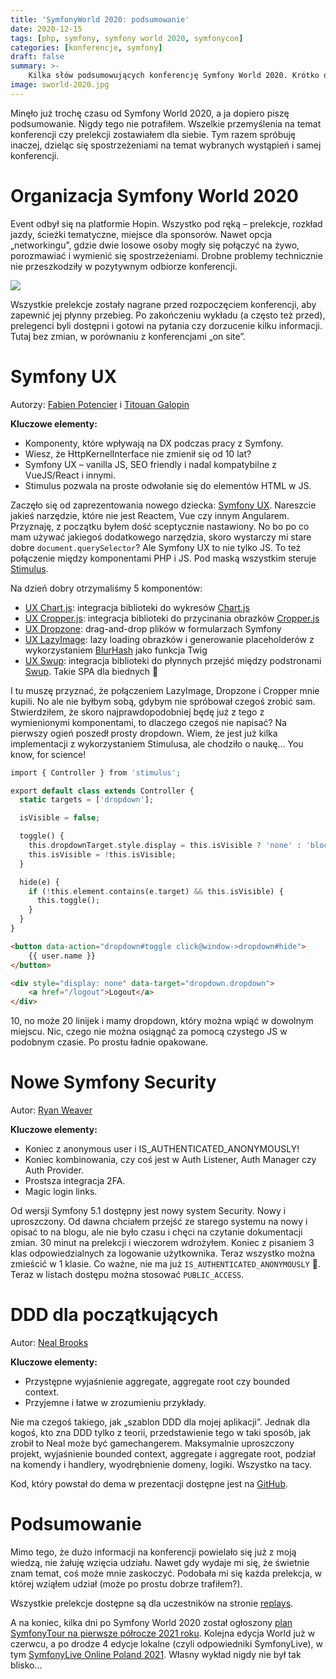 ```yaml
---
title: 'SymfonyWorld 2020: podsumowanie'
date: 2020-12-15
tags: [php, symfony, symfony world 2020, symfonycon]
categories: [konferencje, symfony]
draft: false
summary: >-
    Kilka słów podsumowujących konferencję Symfony World 2020. Krótko o wybranych prelekcjach, odbiorze i organizacji.
image: sworld-2020.jpg
---
```


Minęło już trochę czasu od Symfony World 2020, a ja dopiero piszę podsumowanie. Nigdy tego nie potrafiłem. Wszelkie
przemyślenia na temat konferencji czy prelekcji zostawiałem dla siebie. Tym razem spróbuję inaczej, dzieląc się
spostrzeżeniami na temat wybranych wystąpień i samej konferencji.

# Organizacja Symfony World 2020

Event odbył się na platformie Hopin. Wszystko pod ręką – prelekcje, rozkład jazdy, ścieżki tematyczne, miejsce dla
sponsorów. Nawet opcja „networkingu”, gdzie dwie losowe osoby mogły się połączyć na żywo, porozmawiać i wymienić się
spostrzeżeniami. Drobne problemy technicznie nie przeszkodziły w pozytywnym odbiorze konferencji.

![][hopin-screenshot]

Wszystkie prelekcje zostały nagrane przed rozpoczęciem konferencji, aby zapewnić jej płynny przebieg. Po zakończeniu
wykładu (a często też przed), prelegenci byli dostępni i gotowi na pytania czy dorzucenie kilku informacji. Tutaj bez
zmian, w porównaniu z konferencjami „on site”.

# Symfony UX

Autorzy: [Fabien Potencier][fabien-tt] i [Titouan Galopin][titouan-tt]

**Kluczowe elementy:**

* Komponenty, które wpływają na DX podczas pracy z Symfony.
* Wiesz, że HttpKernelInterface nie zmienił się od 10 lat?
* Symfony UX – vanilla JS, SEO friendly i nadal kompatybilne z VueJS/React i innymi.
* Stimulus pozwala na proste odwołanie się do elementów HTML w JS.

Zaczęło się od zaprezentowania nowego dziecka: [Symfony UX][symfony-ux]. Nareszcie jakieś narzędzie, które nie jest
Reactem, Vue czy innym Angularem. Przyznaję, z początku byłem dość sceptycznie nastawiony. No bo po co mam używać
jakiegoś dodatkowego narzędzia, skoro wystarczy mi stare dobre `document.querySelector`? Ale Symfony UX to nie tylko JS.
To też połączenie między komponentami PHP i JS. Pod maską wszystkim steruje [Stimulus][stimulus js].

Na dzień dobry otrzymaliśmy 5 komponentów:

* [UX Chart.js][ux-chartjs]: integracja biblioteki do wykresów [Chart.js][chart.js]
* [UX Cropper.js][ux-cropperjs]: integracja biblioteki do przycinania obrazków [Cropper.js][cropper.js] 
* [UX Dropzone][ux-dropzone]: drag-and-drop plików w formularzach Symfony
* [UX LazyImage][ux-lazyimage]: lazy loading obrazków i generowanie placeholderów z wykorzystaniem [BlurHash][blurhash] jako funkcja Twig
* [UX Swup][ux-swup]: integracja biblioteki do płynnych przejść między podstronami [Swup][swup]. Takie SPA dla biednych 🙂

I tu muszę przyznać, że połączeniem LazyImage, Dropzone i Cropper mnie kupili. No ale nie byłbym sobą, gdybym nie
spróbował czegoś zrobić sam. Stwierdziłem, że skoro najprawdopodobniej będę już z tego z wymienionymi komponentami, to
dlaczego czegoś nie napisać? Na pierwszy ogień poszedł prosty dropdown. Wiem, że jest już kilka implementacji z
wykorzystaniem Stimulusa, ale chodziło o naukę… You know, for science!

```php
import { Controller } from 'stimulus';

export default class extends Controller {
  static targets = ['dropdown'];

  isVisible = false;

  toggle() {
    this.dropdownTarget.style.display = this.isVisible ? 'none' : 'block';
    this.isVisible = !this.isVisible;
  }

  hide(e) {
    if (!this.element.contains(e.target) && this.isVisible) {
      this.toggle();
    }
  }
}
```

```html
<button data-action="dropdown#toggle click@window->dropdown#hide">
    {{ user.name }}
</button>

<div style="display: none" data-target="dropdown.dropdown">
    <a href="/logout">Logout</a>
</div>
```

10, no może 20 linijek i mamy dropdown, który można wpiąć w dowolnym miejscu. Nic, czego nie można osiągnąć za pomocą
czystego JS w podobnym czasie. Po prostu ładnie opakowane.

# Nowe Symfony Security

Autor: [Ryan Weaver][ryan-tt]

**Kluczowe elementy:**

* Koniec z anonymous user i IS_AUTHENTICATED_ANONYMOUSLY!
* Koniec kombinowania, czy coś jest w Auth Listener, Auth Manager czy Auth Provider.
* Prostsza integracja 2FA.
* Magic login links.

Od wersji Symfony 5.1 dostępny jest nowy system Security. Nowy i uproszczony. Od dawna chciałem przejść ze starego
systemu na nowy i opisać to na blogu, ale nie było czasu i chęci na czytanie dokumentacji zmian. 30 minut na prelekcji i
wieczorem wdrożyłem. Koniec z pisaniem 3 klas odpowiedzialnych za logowanie użytkownika. Teraz wszystko można zmieścić w
1 klasie. Co ważne, nie ma już `IS_AUTHENTICATED_ANONYMOUSLY` 🙌. Teraz w listach dostępu można stosować
`PUBLIC_ACCESS`.

# DDD dla początkujących

Autor: [Neal Brooks][neal-tt]

**Kluczowe elementy:**

* Przystępne wyjaśnienie aggregate, aggregate root czy bounded context.
* Przyjemne i łatwe w zrozumieniu przykłady.

Nie ma czegoś takiego, jak „szablon DDD dla mojej aplikacji”. Jednak dla kogoś, kto zna DDD tylko z teorii,
przedstawienie tego w taki sposób, jak zrobił to Neal może być gamechangerem. Maksymalnie uproszczony projekt,
wyjaśnienie bounded context, aggregate i aggregate root, podział na komendy i handlery, wyodrębnienie domeny, logiki.
Wszystko na tacy.

Kod, który powstał do dema w prezentacji dostępne jest na [GitHub][ddd-dla-poczatkujacych-gh].

# Podsumowanie

Mimo tego, że dużo informacji na konferencji powielało się już z moją wiedzą, nie żałuję wzięcia udziału. Nawet gdy
wydaje mi się, że świetnie znam temat, coś może mnie zaskoczyć. Podobała mi się każda prelekcja, w której wziąłem
udział (może po prostu dobrze trafiłem?).

Wszystkie prelekcje dostępne są dla uczestników na stronie [replays].

A na koniec, kilka dni po Symfony World 2020 został
ogłoszony [plan SymfonyTour na pierwsze półrocze 2021 roku][symfony-tour-plan]. Kolejna edycja World już w czerwcu, a po
drodze 4 edycje lokalne (czyli odpowiedniki SymfonyLive), w
tym [SymfonyLive Online Poland 2021][symfony-live-poland-2021]. Własny wykład nigdy nie był tak blisko…

[hopin-screenshot]: ./hopin.png

[fabien-tt]: https://twitter.com/fabpot
[titouan-tt]: https://twitter.com/titouangalopin
[ryan-tt]: https://twitter.com/weaverryan
[neal-tt]: https://twitter.com/nealio82

[symfony-ux]: https://symfony.com/ux
[stimulus js]: https://stimulusjs.org/

[ux-chartjs]: https://github.com/symfony/ux-chartjs
[ux-cropperjs]: https://github.com/symfony/ux-cropperjs
[ux-dropzone]: https://github.com/symfony/ux-dropzone
[ux-lazyimage]: https://github.com/symfony/ux-lazy-image
[ux-swup]: https://github.com/symfony/ux-swup

[chart.js]: https://www.chartjs.org/
[cropper.js]: https://fengyuanchen.github.io/cropperjs/
[blurhash]: https://blurha.sh/
[swup]: https://swup.js.org/

[ddd-dla-poczatkujacych-gh]: https://github.com/nealio82/absolute-beginners-guide-to-ddd-with-symfony

[replays]: https://live.symfony.com/account/replay/
[symfony-tour-plan]: https://symfony.com/blog/discover-our-online-symfonytour-first-semester-of-2021
[symfony-live-poland-2021]: https://live.symfony.com/2021-poland/
